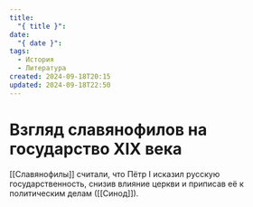 ```yaml
---
title:
  "{ title }": 
date:
  "{ date }": 
tags:
  - История
  - Литература
created: 2024-09-18T20:15
updated: 2024-09-18T22:50
---
```

# Взгляд славянофилов на государство XIX века

[[Славянофилы]] считали, что Пётр I исказил русскую государственность, снизив влияние церкви и приписав её к политическим делам ([[Синод]]).


